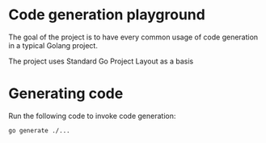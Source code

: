 # Code generation playground
The goal of the project is to have every common usage of code generation in a typical Golang project.

The project uses Standard Go Project Layout as a basis

# Generating code

Run the following code to invoke code generation:
```shell
go generate ./...
```
